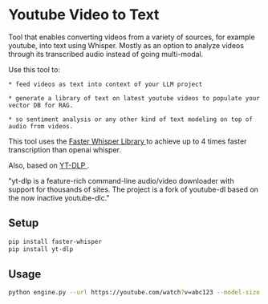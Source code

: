 # Youtube Video to Text

Tool that enables converting videos from a variety of sources, for example youtube, into text using Whisper. Mostly as an option to analyze videos through its transcribed audio instead of going multi-modal. 


Use this tool to:

    * feed videos as text into context of your LLM project

    * generate a library of text on latest youtube videos to populate your vector DB for RAG.

    * so sentiment analysis or any other kind of text modeling on top of audio from videos. 

This tool uses the [Faster Whisper Library ](https://github.com/SYSTRAN/faster-whisper) to achieve up to 4 times faster transcription than openai whisper. 

Also, based on [YT-DLP ](https://github.com/yt-dlp/yt-dlp).

"yt-dlp is a feature-rich command-line audio/video downloader with support for thousands of sites. The project is a fork of youtube-dl based on the now inactive youtube-dlc."

## Setup

```bash
pip install faster-whisper
pip install yt-dlp  
```

## Usage

```bash
python engine.py --url https://youtube.com/watch?v=abc123 --model-size small
```